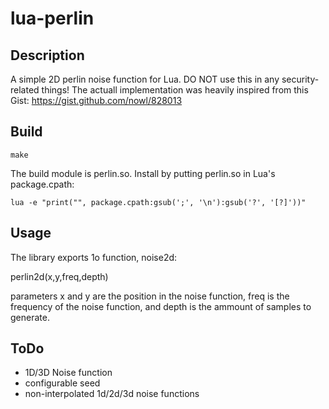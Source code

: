 lua-perlin
==========

Description
-----------
A simple 2D perlin noise function for Lua.
DO NOT use this in any security-related things!
The actuall implementation was heavily inspired from this Gist: https://gist.github.com/nowl/828013


Build
-----

    make

The build module is perlin.so.
Install by putting perlin.so in Lua's package.cpath:

    lua -e "print("", package.cpath:gsub(';', '\n'):gsub('?', '[?]'))"





Usage
-----
The library exports 1o function, noise2d:

perlin2d(x,y,freq,depth)

parameters x and y are the position in the noise function,
freq is the frequency of the noise function, and
depth is the ammount of samples to generate.



ToDo
----

 * 1D/3D Noise function
 * configurable seed
 * non-interpolated 1d/2d/3d noise functions
